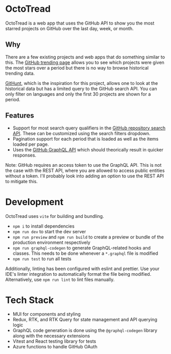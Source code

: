# OctoTread
OctoTread is a web app that uses the GitHub API to show you the most starred projects on GitHub over the last day, week, or month.

## Why
There are a few existing projects and web apps that do something similar to this. The [GitHub trending page](https://github.com/trending) allows you to see which projects were given the most stars over a period but there is no way to browse historical trending data.

[GitHunt](https://kamranahmed.info/githunt/), which is the inspiration for this project, allows one to look at the historical data but has a limited query to the GitHub search API. You can only filter on languages and only the first 30 projects are shown for a period.

## Features
- Support for most search query qualifiers in the [GitHub repository search API](https://docs.github.com/en/search-github/searching-on-github/searching-for-repositories). These can be customized using the search filters dropdown.
- Pagination support for each period that is loaded as well as the items loaded per page.
- Uses the [GitHub GraphQL API](https://docs.github.com/en/graphql) which should theorically result in quicker responses.

Note: GitHub requires an access token to use the GraphQL API. This is not the case with the REST API, where you are allowed to access public entities without a token. I'll probably look into adding an option to use the REST API to mitigate this.

# Development
OctoTread uses `vite` for building and bundling.

- `npm i` to install dependencies
- `npm run dev` to start the dev server
- `npm run preview` and `npm run build` to create a preview or bundle of the production environment respectively
- `npm run graphql-codegen` to generate GraphQL-related hooks and classes. This needs to be done whenever a `*.graphql` file is modified
- `npm run test` to run all tests

Additionally, linting has been configured with eslint and prettier. Use your IDE's linter integration to automatically format the file being modified. Alternatively, use `npm run lint` to lint files manually.

# Tech Stack
- MUI for components and styling
- Redux, RTK, and RTK Query for state management and API querying logic
- GraphQL code generation is done using the `@graphql-codegen` library along with the necessary extensions
- Vitest and React testing library for tests
- Azure functions to handle GitHub OAuth
